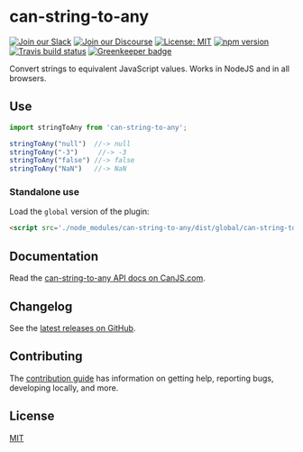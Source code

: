 # can-string-to-any

[![Join our Slack](https://img.shields.io/badge/slack-join%20chat-611f69.svg)](https://www.bitovi.com/community/slack?utm_source=badge&utm_medium=badge&utm_campaign=pr-badge&utm_content=badge)
[![Join our Discourse](https://img.shields.io/discourse/https/forums.bitovi.com/posts.svg)](https://forums.bitovi.com/?utm_source=badge&utm_medium=badge&utm_campaign=pr-badge&utm_content=badge)
[![License: MIT](https://img.shields.io/badge/license-MIT-blue.svg)](https://github.com/canjs/can-string-to-any/blob/master/LICENSE)
[![npm version](https://badge.fury.io/js/can-string-to-any.svg)](https://www.npmjs.com/package/can-string-to-any)
[![Travis build status](https://travis-ci.org/canjs/can-string-to-any.svg?branch=master)](https://travis-ci.org/canjs/can-string-to-any)
[![Greenkeeper badge](https://badges.greenkeeper.io/canjs/can-string-to-any.svg)](https://greenkeeper.io/)

Convert strings to equivalent JavaScript values. Works in NodeJS and in all browsers.

## Use

```js
import stringToAny from 'can-string-to-any';

stringToAny("null")  //-> null
stringToAny("-3")     //-> -3
stringToAny("false") //-> false
stringToAny("NaN")   //-> NaN
```

### Standalone use

Load the `global` version of the plugin:

```html
<script src='./node_modules/can-string-to-any/dist/global/can-string-to-any.js'></script>
```

## Documentation

Read the [can-string-to-any API docs on CanJS.com](https://canjs.com/doc/can-string-to-any.html).

## Changelog

See the [latest releases on GitHub](https://github.com/canjs/can-string-to-any/releases).

## Contributing

The [contribution guide](https://github.com/canjs/can-string-to-any/blob/master/CONTRIBUTING.md) has information on getting help, reporting bugs, developing locally, and more.

## License

[MIT](https://github.com/canjs/can-string-to-any/blob/master/LICENSE)
